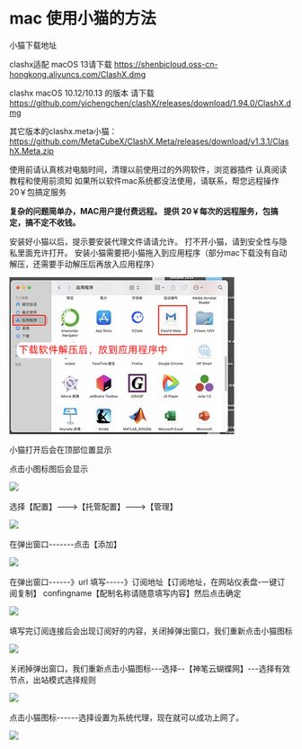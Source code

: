 # mac 使用小猫的方法

小猫下载地址

clashx适配 macOS 13请下载   https://shenbicloud.oss-cn-hongkong.aliyuncs.com/ClashX.dmg

clashx macOS 10.12/10.13 的版本 请下载 https://github.com/yichengchen/clashX/releases/download/1.94.0/ClashX.dmg

其它版本的clashx.meta小猫：https://github.com/MetaCubeX/ClashX.Meta/releases/download/v1.3.1/ClashX.Meta.zip

使用前请认真核对电脑时间，清理以前使用过的外网软件，浏览器插件
认真阅读教程和使用前须知
如果所以软件mac系统都没法使用，请联系，帮您远程操作20￥包搞定服务

**复杂的问题简单办，MAC用户提付费远程。
提供 20￥每次的远程服务，包搞定，搞不定不收钱。**

安装好小猫以后，提示要安装代理文件请请允许。
打不开小猫，请到安全性与隐私里面充许打开。
安装小猫需要把小猫拖入到应用程序（部分mac下载没有自动解压，还需要手动解压后再放入应用程序）

![](../images/mac/20240527144101.jpg)

小猫打开后会在顶部位置显示

点击小图标图后会显示

![](https://btflycloud.oss-cn-hongkong.aliyuncs.com/images/clashx/1.png)


选择【配置】--->【托管配置】--->【管理】

![](https://btflycloud.oss-cn-hongkong.aliyuncs.com/images/clashx/2.png)


在弹出窗口-------点击【添加】

![](https://btflycloud.oss-cn-hongkong.aliyuncs.com/images/clashx/3.png)


在弹出窗口------》url 填写-----》订阅地址【订阅地址，在网站仪表盘-一键订阅复制】
confingname【配制名称请随意填写内容】然后点击确定

![](https://btflycloud.oss-cn-hongkong.aliyuncs.com/images/clashx/4.png)



填写完订阅连接后会出现订阅好的内容，关闭掉弹出窗口，我们重新点击小猫图标



![](https://btflycloud.oss-cn-hongkong.aliyuncs.com/images/clashx/5.png)




关闭掉弹出窗口，我们重新点击小猫图标---选择--【神笔云蝴蝶网】---选择有效节点，出站模式选择规则

![](https://btflycloud.oss-cn-hongkong.aliyuncs.com/images/clashx/6.png)




点击小猫图标------选择设置为系统代理，现在就可以成功上网了。


![](https://btflycloud.oss-cn-hongkong.aliyuncs.com/images/clashx/7.png)